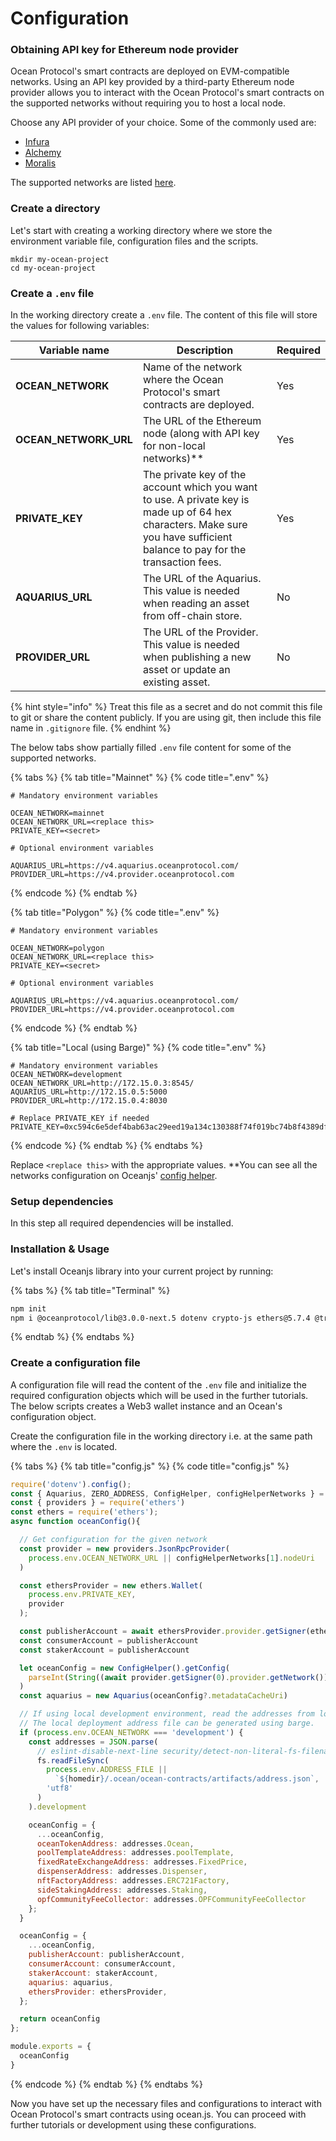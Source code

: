 # Configuration

### Obtaining API key for Ethereum node provider

Ocean Protocol's smart contracts are deployed on EVM-compatible networks. Using an API key provided by a third-party Ethereum node provider allows you to interact with the Ocean Protocol's smart contracts on the supported networks without requiring you to host a local node.

Choose any API provider of your choice. Some of the commonly used are:

* [Infura](https://infura.io/)
* [Alchemy](https://www.alchemy.com/)
* [Moralis](https://moralis.io/)

The supported networks are listed [here](../../discover/networks/).

### Create a directory

Let's start with creating a working directory where we store the environment variable file, configuration files and the scripts.

```
mkdir my-ocean-project
cd my-ocean-project
```

### Create a `.env` file

In the working directory create a `.env` file. The content of this file will store the values for following variables:

| Variable name           | Description                                                                                                                                                                 | Required |
| ----------------------- | --------------------------------------------------------------------------------------------------------------------------------------------------------------------------- | -------- |
| **OCEAN\_NETWORK**      | Name of the network where the Ocean Protocol's smart contracts are deployed.                                                                                                | Yes      |
| **OCEAN\_NETWORK\_URL** | The URL of the Ethereum node (along with API key for non-local networks)\*\*                                                                                                | Yes      |
| **PRIVATE\_KEY**        | The private key of the account which you want to use. A private key is made up of 64 hex characters. Make sure you have sufficient balance to pay for the transaction fees. | Yes      |
| **AQUARIUS\_URL**       | The URL of the Aquarius. This value is needed when reading an asset from off-chain store.                                                                                   | No       |
| **PROVIDER\_URL**       | The URL of the Provider. This value is needed when publishing a new asset or update an existing asset.                                                                      | No       |

{% hint style="info" %}
Treat this file as a secret and do not commit this file to git or share the content publicly. If you are using git, then include this file name in `.gitignore` file.
{% endhint %}

The below tabs show partially filled `.env` file content for some of the supported networks.

{% tabs %}
{% tab title="Mainnet" %}
{% code title=".env" %}
```
# Mandatory environment variables

OCEAN_NETWORK=mainnet
OCEAN_NETWORK_URL=<replace this>
PRIVATE_KEY=<secret>

# Optional environment variables

AQUARIUS_URL=https://v4.aquarius.oceanprotocol.com/
PROVIDER_URL=https://v4.provider.oceanprotocol.com
```
{% endcode %}
{% endtab %}

{% tab title="Polygon" %}
{% code title=".env" %}
```
# Mandatory environment variables

OCEAN_NETWORK=polygon
OCEAN_NETWORK_URL=<replace this>
PRIVATE_KEY=<secret>

# Optional environment variables

AQUARIUS_URL=https://v4.aquarius.oceanprotocol.com/
PROVIDER_URL=https://v4.provider.oceanprotocol.com
```
{% endcode %}
{% endtab %}

{% tab title="Local (using Barge)" %}
{% code title=".env" %}
```
# Mandatory environment variables
OCEAN_NETWORK=development
OCEAN_NETWORK_URL=http://172.15.0.3:8545/
AQUARIUS_URL=http://172.15.0.5:5000
PROVIDER_URL=http://172.15.0.4:8030

# Replace PRIVATE_KEY if needed
PRIVATE_KEY=0xc594c6e5def4bab63ac29eed19a134c130388f74f019bc74b8f4389df2837a58
```
{% endcode %}
{% endtab %}
{% endtabs %}

Replace `<replace this>` with the appropriate values. \*\*You can see all the networks configuration on Oceanjs' [config helper](https://github.com/oceanprotocol/ocean.js/blob/main/src/config/ConfigHelper.ts#L42).

### Setup dependencies

In this step all required dependencies will be installed.

### Installation & Usage

Let's install Oceanjs library into your current project by running:

{% tabs %}
{% tab title="Terminal" %}
```bash
npm init
npm i @oceanprotocol/lib@3.0.0-next.5 dotenv crypto-js ethers@5.7.4 @truffle/hdwallet-provider
```
{% endtab %}
{% endtabs %}

### Create a configuration file

A configuration file will read the content of the `.env` file and initialize the required configuration objects which will be used in the further tutorials. The below scripts creates a Web3 wallet instance and an Ocean's configuration object.

Create the configuration file in the working directory i.e. at the same path where the `.env` is located.

{% tabs %}
{% tab title="config.js" %}
{% code title="config.js" %}
```javascript
require('dotenv').config();
const { Aquarius, ZERO_ADDRESS, ConfigHelper, configHelperNetworks } = require('@oceanprotocol/lib');
const { providers } = require('ethers')
const ethers = require('ethers');
async function oceanConfig(){

  // Get configuration for the given network
  const provider = new providers.JsonRpcProvider(
    process.env.OCEAN_NETWORK_URL || configHelperNetworks[1].nodeUri
  )

  const ethersProvider = new ethers.Wallet(
    process.env.PRIVATE_KEY,
    provider
  );

  const publisherAccount = await ethersProvider.provider.getSigner(ethersProvider.address);
  const consumerAccount = publisherAccount
  const stakerAccount = publisherAccount

  let oceanConfig = new ConfigHelper().getConfig(
    parseInt(String((await provider.getSigner(0).provider.getNetwork()).chainId))
  )
  const aquarius = new Aquarius(oceanConfig?.metadataCacheUri)

  // If using local development environment, read the addresses from local file.
  // The local deployment address file can be generated using barge.
  if (process.env.OCEAN_NETWORK === 'development') {
    const addresses = JSON.parse(
      // eslint-disable-next-line security/detect-non-literal-fs-filename
      fs.readFileSync(
        process.env.ADDRESS_FILE ||
          `${homedir}/.ocean/ocean-contracts/artifacts/address.json`,
        'utf8'
      )
    ).development

    oceanConfig = {
      ...oceanConfig,
      oceanTokenAddress: addresses.Ocean,
      poolTemplateAddress: addresses.poolTemplate,
      fixedRateExchangeAddress: addresses.FixedPrice,
      dispenserAddress: addresses.Dispenser,
      nftFactoryAddress: addresses.ERC721Factory,
      sideStakingAddress: addresses.Staking,
      opfCommunityFeeCollector: addresses.OPFCommunityFeeCollector
    };
  }

  oceanConfig = {
    ...oceanConfig,
    publisherAccount: publisherAccount,
    consumerAccount: consumerAccount,
    stakerAccount: stakerAccount,
    aquarius: aquarius,
    ethersProvider: ethersProvider,
  };

  return oceanConfig
};

module.exports = {
  oceanConfig
}
```
{% endcode %}
{% endtab %}
{% endtabs %}

Now you have set up the necessary files and configurations to interact with Ocean Protocol's smart contracts using ocean.js. You can proceed with further tutorials or development using these configurations.
